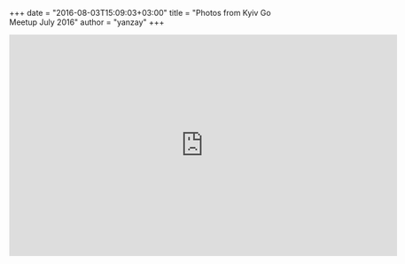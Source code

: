+++
date = "2016-08-03T15:09:03+03:00"
title = "Photos from Kyiv Go Meetup July 2016"
author = "yanzay"
+++

<iframe src="http://albumizr.com/a/k8Y" scrolling="no" frameborder="0" allowfullscreen width="700" height="400"></iframe>
